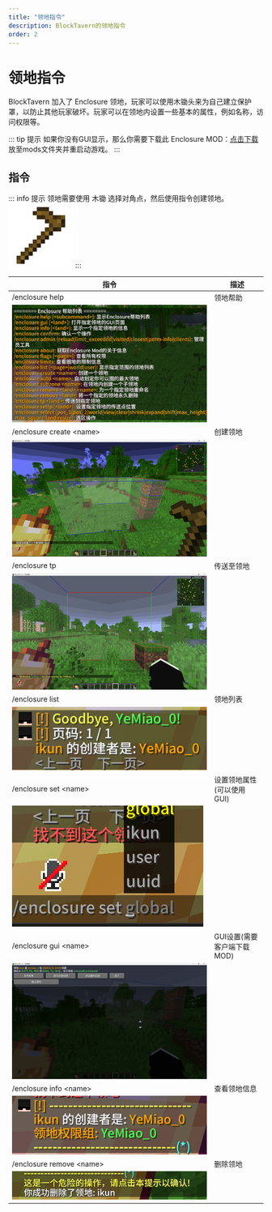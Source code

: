 ```yaml
---
title: "领地指令"
description: BlockTavern的领地指令
order: 2
---
```


# 领地指令
BlockTavern 加入了 Enclosure 领地，玩家可以使用木锄头来为自己建立保护罩，以防止其他玩家破坏。玩家可以在领地内设置一些基本的属性，例如名称，访问权限等。

::: tip 提示
如果你没有GUI显示，那么你需要下载此 Enclosure MOD：[点击下载](./enclosure-order/[领地]enclosure-fabric-0.4.5+1.21.jar) 
放至mods文件夹并重启动游戏。
:::

## 指令

::: info 提示
领地需要使用 木锄 选择对角点，然后使用指令创建领地。![木锄](./enclosure-order/wooden_hoe.png "木锄")
:::


| 指令 | 描述 |
| --- | --- |
| /enclosure help | 领地帮助 |
| ![enclosure](.//enclosure-order/enclosure-order01.png) |  |
| /enclosure create \<name\> | 创建领地 |
| ![enclosure](./enclosure-order/enclosure-order02.png) |  |
| /enclosure tp | 传送至领地 |
| ![enclosure](./enclosure-order/enclosure-order03.png) |  |
| /enclosure list | 领地列表 |
| ![enclosure](./enclosure-order/enclosure-order04.png) |  |
| /enclosure set \<name\> | 设置领地属性(可以使用GUI) |
| ![enclosure](./enclosure-order/enclosure-order05.png) |  |
| /enclosure gui \<name\> | GUI设置(需要客户端下载MOD) |
| ![enclosure](./enclosure-order/enclosure-order06.png) |  |
| /enclosure info \<name\> | 查看领地信息 |
| ![enclosure](./enclosure-order/enclosure-order07.png) |  |
| /enclosure remove \<name\> | 删除领地 |
| ![enclosure](./enclosure-order/enclosure-order08.png) |  |



<Contributors />